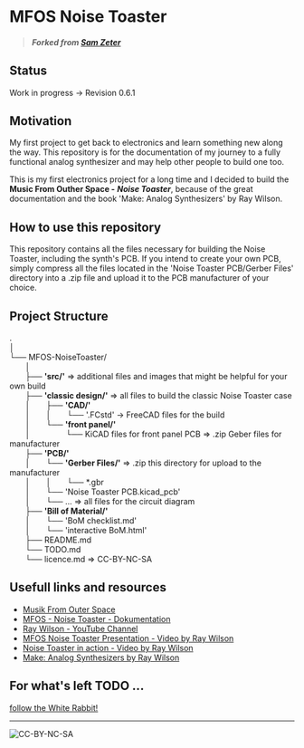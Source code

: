 # MFOS Noise Toaster


> ##### Forked from *[Sam Zeter](https://github.com/samzeter/noise-toaster)*

## Status

Work in progress -> Revision 0.6.1

## Motivation

My first project to get back to electronics and learn something new along the way.
This repository is for the documentation of my journey to a fully functional analog synthesizer and may help other people to build one too.

This is my first electronics project for a long time and I decided to build the __Music From Outher Space -__ __*Noise Toaster*__,  because of the great documentation and the book 'Make: Analog Synthesizers' by Ray Wilson.

## How to use this repository

This repository contains all the files necessary for building the Noise Toaster, including the synth's PCB. If you intend to create your own PCB, simply compress all the files located in the 'Noise Toaster PCB/Gerber Files' directory into a .zip file and upload it to the PCB manufacturer of your choice.

## Project Structure
.  
│  
└── MFOS-NoiseToaster/  
&ensp;&ensp;&ensp;&ensp;│  
&ensp;&ensp;&ensp;&ensp;├── __'src/'__ => additional files and images that might be helpful for your own build   
&ensp;&ensp;&ensp;&ensp;├── __'classic design/'__ => all files to build the classic Noise Toaster case   
&ensp;&ensp;&ensp;&ensp;│&ensp;&ensp;&ensp;&ensp;├── __'CAD/'__  
&ensp;&ensp;&ensp;&ensp;│&ensp;&ensp;&ensp;&ensp;│&ensp;&ensp;&ensp;&ensp;└── '.FCstd' -> FreeCAD files for the build    
&ensp;&ensp;&ensp;&ensp;│&ensp;&ensp;&ensp;&ensp;└── __'front panel/'__  
&ensp;&ensp;&ensp;&ensp;│&ensp;&ensp;&ensp;&ensp;&ensp;&ensp;&ensp;&ensp;&ensp;└── KiCAD files for front panel PCB => .zip Geber files for manufacturer   
&ensp;&ensp;&ensp;&ensp;├── __'PCB/'__   
&ensp;&ensp;&ensp;&ensp;│&ensp;&ensp;&ensp;&ensp;└── __'Gerber Files/'__ => .zip this directory for upload to the manufacturer  
&ensp;&ensp;&ensp;&ensp;│&ensp;&ensp;&ensp;&ensp;│&ensp;&ensp;&ensp;&ensp;└── *.gbr   
&ensp;&ensp;&ensp;&ensp;│&ensp;&ensp;&ensp;&ensp;└── 'Noise Toaster PCB.kicad_pcb'  
&ensp;&ensp;&ensp;&ensp;│&ensp;&ensp;&ensp;&ensp;└── ... => all files for the circuit diagram    
&ensp;&ensp;&ensp;&ensp;├── __'Bill of Material/'__   
&ensp;&ensp;&ensp;&ensp;│&ensp;&ensp;&ensp;&ensp;└── 'BoM checklist.md'  
&ensp;&ensp;&ensp;&ensp;│&ensp;&ensp;&ensp;&ensp;└── 'interactive BoM.html'    
&ensp;&ensp;&ensp;&ensp;├── README.md  
&ensp;&ensp;&ensp;&ensp;└── TODO.md  
&ensp;&ensp;&ensp;&ensp;└── licence.md => CC-BY-NC-SA  

## Usefull links and resources

* [Musik From Outer Space](http://musicfromouterspace.com/)
* [MFOS - Noise Toaster - Dokumentation](http://musicfromouterspace.com/index.php?MAINTAB=SYNTHDIY&PROJARG=NOISETOASTER/NOISETOASTER.php&VPW=1493&VPH=725)
* [Ray Wilson - YouTube Channel](https://www.youtube.com/@Musicfromouterspace)
* [MFOS Noise Toaster Presentation - Video by Ray Wilson](https://www.youtube.com/watch?v=smFKx6gfOd0)
* [Noise Toaster in action - Video by Ray Wilson](https://www.youtube.com/watch?v=qHlyuIe3wuU)
* [Make: Analog Synthesizers by Ray Wilson](https://learning.oreilly.com/library/view/make-analog-synthesizers/9781449356200/)

## For what's left TODO ...

[follow the White Rabbit!](TODO.md)

---
![CC-BY-NC-SA](https://i.creativecommons.org/l/by-nc-sa/4.0/88x31.png)

